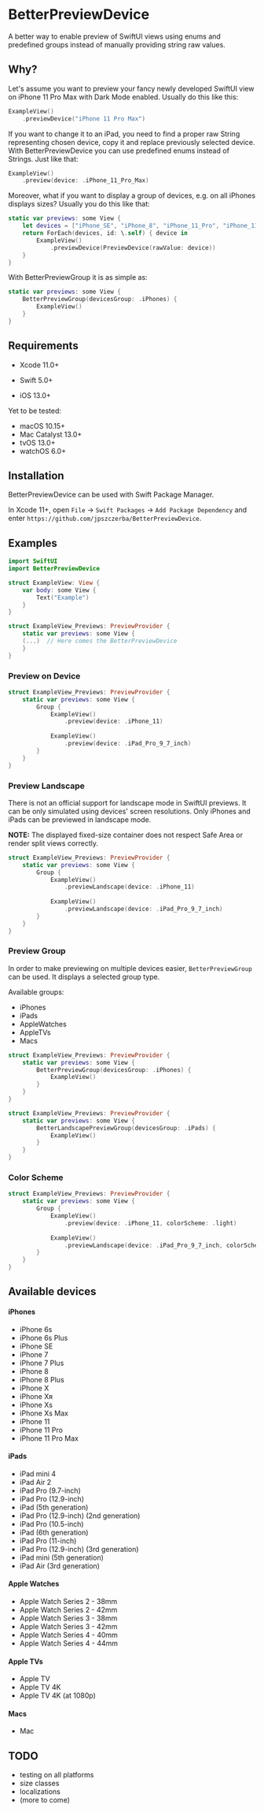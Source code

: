 # BetterPreviewDevice

A better way to enable preview of SwiftUI views using enums and predefined groups instead of manually providing string raw values.

## Why?

Let's assume you want to preview your fancy newly developed SwiftUI view on iPhone 11 Pro Max with Dark Mode enabled.
Usually do this like this:
```swift
ExampleView()
    .previewDevice("iPhone 11 Pro Max")
```
If you want to change it to an iPad, you need to find a proper raw String representing chosen device, copy it and replace previously selected device.
With BetterPreviewDevice you can use predefined enums instead of Strings. Just like that:
```swift
ExampleView()
    .preview(device: .iPhone_11_Pro_Max)
```

Moreover, what if you want to display a group of devices, e.g. on all iPhones displays sizes? Usually you do this like that:
```swift
static var previews: some View {
    let devices = ["iPhone_SE", "iPhone_8", "iPhone_11_Pro", "iPhone_11", "iPhone_11_Pro_Max"]
    return ForEach(devices, id: \.self) { device in
        ExampleView()
            .previewDevice(PreviewDevice(rawValue: device))
    }
}
```

With BetterPreviewGroup it is as simple as:
```swift
static var previews: some View {
    BetterPreviewGroup(devicesGroup: .iPhones) {
        ExampleView()
    }
}
```

## Requirements

- Xcode 11.0+
- Swift 5.0+  

- iOS 13.0+

Yet to be tested:
- macOS 10.15+
- Mac Catalyst 13.0+
- tvOS 13.0+
- watchOS 6.0+


## Installation

BetterPreviewDevice can be used with Swift Package Manager.

In Xcode 11+, open `File` → `Swift Packages` → `Add Package Dependency` and enter `https://github.com/jpszczerba/BetterPreviewDevice`.


## Examples

```swift
import SwiftUI
import BetterPreviewDevice

struct ExampleView: View {
    var body: some View {
        Text("Example")
    }
}

struct ExampleView_Previews: PreviewProvider {
    static var previews: some View {
    (...)  // Here comes the BetterPreviewDevice
    }
}
```


### Preview on Device

```swift
struct ExampleView_Previews: PreviewProvider {
    static var previews: some View {
        Group {
            ExampleView()
                .preview(device: .iPhone_11)
            
            ExampleView()
                .preview(device: .iPad_Pro_9_7_inch)
        }
    }
}
```


### Preview Landscape

There is not an official support for landscape mode in SwiftUI previews. It can be only simulated using devices' screen resolutions. 
Only iPhones and iPads can be previewed in landscape mode.

**NOTE:** The displayed fixed-size container does not respect Safe Area or render split views correctly.

```swift
struct ExampleView_Previews: PreviewProvider {
    static var previews: some View {
        Group {
            ExampleView()
                .previewLandscape(device: .iPhone_11)
            
            ExampleView()
                .previewLandscape(device: .iPad_Pro_9_7_inch)
        }
    }
}
```


### Preview Group

In order to make previewing on multiple devices easier, `BetterPreviewGroup` can be used. It displays a selected group type. 

Available groups:
- iPhones
- iPads
- AppleWatches
- AppleTVs
- Macs

```swift
struct ExampleView_Previews: PreviewProvider {
    static var previews: some View {
        BetterPreviewGroup(devicesGroup: .iPhones) {
            ExampleView()
        }
    }
}
```

```swift
struct ExampleView_Previews: PreviewProvider {
    static var previews: some View {
        BetterLandscapePreviewGroup(devicesGroup: .iPads) {
            ExampleView()
        }
    }
}
```


### Color Scheme

```swift
struct ExampleView_Previews: PreviewProvider {
    static var previews: some View {
        Group {
            ExampleView()
                .preview(device: .iPhone_11, colorScheme: .light)
            
            ExampleView()
                .previewLandscape(device: .iPad_Pro_9_7_inch, colorScheme: .dark)
        }
    }
}
```

## Available devices

#### iPhones
- iPhone 6s
- iPhone 6s Plus
- iPhone SE
- iPhone 7
- iPhone 7 Plus
- iPhone 8
- iPhone 8 Plus
- iPhone X
- iPhone Xʀ
- iPhone Xs
- iPhone Xs Max
- iPhone 11
- iPhone 11 Pro
- iPhone 11 Pro Max

#### iPads
- iPad mini 4
- iPad Air 2
- iPad Pro (9.7-inch)
- iPad Pro (12.9-inch)
- iPad (5th generation)
- iPad Pro (12.9-inch) (2nd generation)
- iPad Pro (10.5-inch)
- iPad (6th generation)
- iPad Pro (11-inch)
- iPad Pro (12.9-inch) (3rd generation)
- iPad mini (5th generation)
- iPad Air (3rd generation)

#### Apple Watches
- Apple Watch Series 2 - 38mm
- Apple Watch Series 2 - 42mm
- Apple Watch Series 3 - 38mm
- Apple Watch Series 3 - 42mm
- Apple Watch Series 4 - 40mm
- Apple Watch Series 4 - 44mm

#### Apple TVs
- Apple TV
- Apple TV 4K
- Apple TV 4K (at 1080p)

#### Macs
- Mac


## TODO
- testing on all platforms
- size classes
- localizations
- (more to come)
